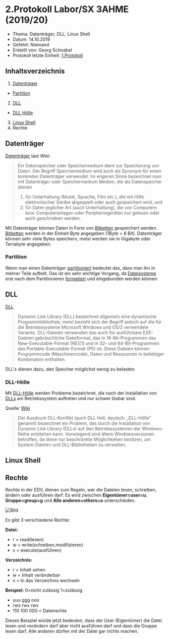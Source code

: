 # 2.Protokoll Labor/SX 3AHME (2019/20)

* Thema: Datenträger, DLL, Linux Shell
* Datum: 14.10.2019
* Gefehlt: Niemand
* Erstellt von: Georg Schnabel
* Protokoll letzte Einheit: [1.Protokoll](https://github.com/HTLMechatronics/m17-3ahme-la1-sx/blob/snagem17/protokoll_2019-09-30_snagem17.md)

## Inhaltsverzeichnis
1. [Datenträger](https://de.wikipedia.org/wiki/Datenspeicher)
* [Partition](https://de.wikipedia.org/wiki/Partition_(Datenträger))
2. [DLL](https://de.wikipedia.org/wiki/Dynamic_Link_Library)
* [DLL Hölle](https://de.wikipedia.org/wiki/DLL-Konflikt)
3. [Linux Shell](https://de.wikipedia.org/wiki/Bash_(Shell))
4. Rechte


## Datenträger
[Datenträger](https://de.wikipedia.org/wiki/Datenspeicher) laut Wiki:

>Ein Datenspeicher oder Speichermedium dient zur Speicherung von Daten. Der Begriff Speichermedium wird auch als Synonym für einen konkreten Datenträger verwendet. 
>Im engeren Sinne bezeichnet man mit Datenträger oder Speichermedium Medien, die als Datenspeicher dienen 
>1. für Unterhaltung (Musik, Sprache, Film etc.), die mit Hilfe elektronischer Geräte abgespielt oder auch gespeichert wird; und
>2. für Daten jeglicher Art (auch Unterhaltung), die von Computern bzw. Computeranlagen oder Peripheriegeräten nur gelesen oder auch       geschrieben werden.

Mit Datenträger können Daten in Form von [Bitketten](https://de.wikipedia.org/wiki/Bitkette) gespeichert werden. 
[Bitketten](https://de.wikipedia.org/wiki/Bitkette) werden in der Einheit Byte angegeben (1Byte = 8 Bit). Datenträger können sehr viele Bytes speichern, meist werden sie in Gigabyte oder Terrabyte angegeben.

### Partition
Wenn man einen Datenträger [partitioniert](https://de.wikipedia.org/wiki/Partition_(Datenträger)) bedeutet das, dass man ihn in mehrer Teile aufteilt. Das ist ein sehr wichtige Vorgang, da [Dateisysteme](https://de.wikipedia.org/wiki/Dateisystem) erst nach dem Partitionieren [formatiert](https://de.wikipedia.org/wiki/Formatierung) und eingebunden werden können.

## DLL
[DLL](https://de.wikipedia.org/wiki/Dynamic_Link_Library)
>Dynamic Link Library (DLL) bezeichnet allgemein eine dynamische Programmbibliothek; meist bezieht sich der Begriff jedoch auf die für die Betriebssysteme Microsoft Windows und OS/2 verwendete Variante. 
DLL-Dateien verwenden das auch für ausführbare EXE-Dateien gebräuchliche Dateiformat, das in 16-Bit-Programmen das New-Executable-Format (NE)[1] und in 32- und 64-Bit-Programmen das Portable-Executable-Format (PE) ist. Diese Dateien können Programmcode (Maschinencode), Daten und Ressourcen in beliebiger Kombination enthalten.

DLL's dienen dazu, den Speicher möglichst wenig zu belasten.

### DLL-Hölle
Mit [DLL-Hölle](https://de.wikipedia.org/wiki/DLL-Konflikt) werden Probleme bezeichnet, die nach der Installation von [DLLs](https://de.wikipedia.org/wiki/Dynamic_Link_Library) am Betriebssystem auftreten und nur schwer lösbar sind.

Quelle: [Wiki](https://de.wikipedia.org/wiki/DLL-Konflikt)
>Der Ausdruck DLL-Konflikt (auch DLL Hell, deutsch: „DLL-Hölle“ genannt) bezeichnet ein Problem, das durch die Installation von Dynamic Link Library (DLLs) auf den Betriebssystemen der Windows-Reihe entstehen kann. Vorwiegend sind ältere Windowsversionen betroffen, da diese nur beschränkte Möglichkeiten besitzen, um System-Dateien und DLL-Bibliotheken zu verwalten.

## Linux Shell

##  Rechte

Rechte in der EDV, dienen zum Regeln, wer die Dateien lesen, schreiben, ändern oder ausführen darf. Es wird zwischen **Eigentümer=user=u**, **Gruppe=group=g** und **Alle anderen=others=o** unterschieden.

![Bild](https://upload.wikimedia.org/wikipedia/de/1/19/Zugriffsrecht.png)

Es gibt 3 verschiedene Rechte: 

**Datei:**                                        
* r = read(lesen)                                
* w = write(schreiben,modifizieren)               
* x = execute(ausführen)                          

**Verzeichnis:**
* r = Inhalt sehen
* w = Inhalt veränderbar
* x = In das Verzeichnis wechseln

**Beispiel:**
0=nicht zulässig
1=zulässig

* uuu ggg ooo
* rwx rwx rwx
* 110 100 000 = Dateirechte

Dieses Beispiel würde jetzt bedeuten, dass der User (Eigentümer) die Datei lesen und verändern darf aber nicht ausführen darf und dass die Gruppe lesen darf. Alle anderen dürfen mit der Datei gar nichts machen.
